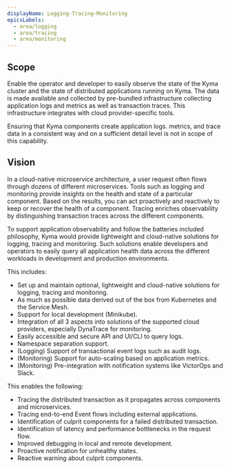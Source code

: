 ```yaml
---
displayName: Logging-Tracing-Monitoring
epicsLabels:
  - area/logging
  - area/tracing
  - area/monitoring
---
```


 ## Scope
Enable the operator and developer to easily observe the state of the Kyma cluster and the state of distributed applications running on Kyma. The data is made available and collected by pre-bundled infrastructure collecting application logs and metrics as well as transaction traces. This infrastructure integrates with cloud provider-specific tools.

Ensuring that Kyma components create application logs. metrics, and trace data in a consistent way and on a sufficient detail level is not in scope of this capability.

 ## Vision
In a cloud-native microservice architecture, a user request often flows through dozens of different microservices. Tools such as logging and monitoring provide insights on the health and state of a particular component. Based on the results, you can act proactively and reactively to keep or recover the health of a component. Tracing enriches observability by distinguishing transaction traces across the different components.

To support application observability and follow the batteries included philosophy, Kyma would provide lightweight and cloud-native solutions for logging, tracing and monitoring. Such solutions enable developers and operators to easily query all application health data across the different workloads in development and production environments.

This includes:
* Set up and maintain optional, lightweight and cloud-native solutions for logging, tracing and monitoring.
* As much as possible data derived out of the box from Kubernetes and the Service Mesh.
* Support for local development (Minikube).
* Integration of all 3 aspects into solutions of the supported cloud providers, especially DynaTrace for monitoring.
* Easily accessible and secure API and UI/CLI to query logs.
* Namespace separation support.
* (Logging) Support of transactional event logs such as audit logs.
* (Monitoring) Support for auto-scaling based on application metrics.
* (Monitoring) Pre-integration with notification systems like VictorOps and Slack.

This enables the following:
* Tracing the distributed transaction as it propagates across components and microservices.
* Tracing end-to-end Event flows including external applications.
* Identification of culprit components for a failed distributed transaction.
* Identification of latency and performance bottlenecks in the request flow.
* Improved debugging in local and remote development.
* Proactive notification for unhealthy states.
* Reactive warning about culprit components.

